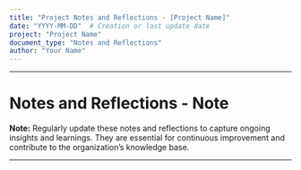 ```yaml
---
title: "Project Notes and Reflections - [Project Name]"
date: "YYYY-MM-DD"  # Creation or last update date
project: "Project Name"
document_type: "Notes and Reflections"
author: "Your Name"
---
```

---
# Notes and Reflections - Note

**Note:** Regularly update these notes and reflections to capture ongoing insights and learnings. They are essential for continuous improvement and contribute to the organization’s knowledge base.

--- 